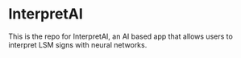 # InterpretAI
This is the repo for InterpretAI, an AI based app that allows users to interpret LSM signs with neural networks.
